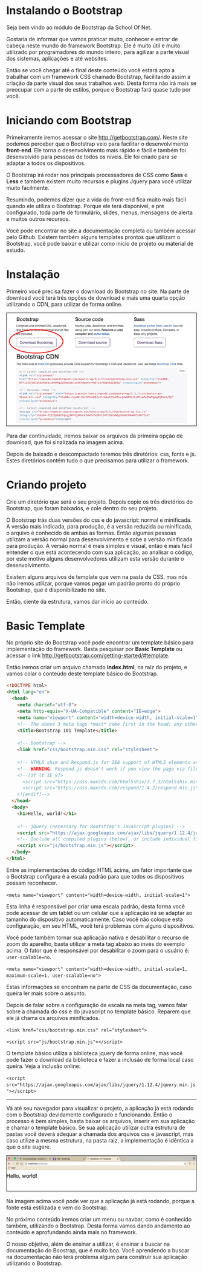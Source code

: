 # Instalando o Bootstrap

Seja bem vindo ao módulo de Bootstrap da School Of Net.

Gostaria de informar que vamos praticar muito, conhecer e entrar de cabeça neste mundo do framework Bootstrap. Ele é muito útil e muito utilizado por programadores do mundo inteiro, para agilizar a parte visual dos sistemas, aplicações e até websites.

Então se você chegar até o final deste conteúdo você estará apto a trabalhar com um framework CSS chamado Bootstrap, facilitando assim a criação da parte visual dos seus trabalhos web. Desta forma não irá mais se preocupar com a parte de estilos, porque o Bootstrap fará quase tudo por você.

# Iniciando com Bootstrap

Primeiramente iremos acessar o site <http://getbootstrap.com/>. Neste site podemos perceber que o Bootstrap veio para facilitar o desenvolvimento **front-end**. Ele torna o desenvolvimento mais rápido e fácil e também foi desenvolvido para pessoas de todos os níveis. Ele foi criado para se adaptar a todos os dispositivos.

O Bootstrap irá rodar nos principais processadores de CSS como **Sass** e **Less** e também existem muito recursos e plugins Jquery para você utilizar muito facilmente.

Resumindo, podemos dizer que a vida do front-end fica muito mais fácil quando ele utiliza o Bootstrap. Porque ele terá disponível, e pré configurado, toda parte de formulário, slides, menus, mensagens de alerta e muitos outros recursos.

Você pode encontrar no site a documentação completa ou também acessar pelo Github. Existem também alguns templates prontos que utilizam o Bootstrap, você pode baixar e utilizar como início de projeto ou material de estudo.

# Instalação

Primeiro você precisa fazer o download do Bootstrap no site. Na parte de download você terá três opções de download e mais uma quarta opção utilizando o CDN, para utilizar de forma online.

![bootstrap_download](./images/bootstrap_download.png "bootstrap_download")

Para dar continuidade, iremos baixar os arquivos da primeira opção de download, que foi sinalizada na imagem acima.

Depois de baixado e descompactado teremos três diretórios: css, fonts e js. Estes diretórios contém tudo o que precisamos para utilizar o framework.

# Criando projeto

Crie um diretório que será o seu projeto. Depois copie os três diretórios do Bootstrap, que foram baixados, e cole dentro do seu projeto.

O Bootstrap trás duas versões do css e do javascript: normal e minificada. A versão mais indicada, para produção, é a versão reduzida ou minificada, o arquivo é conhecido de ambas as formas. Então algumas pessoas utilizam a versão normal para desenvolvimento e sobe a versão minificada para produção. A versão normal é mais simples e visual, então é mais fácil entender o que está acontecendo com sua aplicação, ao analisar o código, por este motivo alguns desenvolvedores utilizam esta versão durante o desenvolvimento.

Existem alguns arquivos de template que vem na pasta de CSS, mas nós não iremos utilizar, porque vamos pegar um padrão pronto do próprio Bootstrap, que é disponibilizado no site.

Então, ciente da estrutura, vamos dar início ao conteúdo.

# Basic Template

No próprio site do Bootstrap você pode encontrar um template básico para implementação do framework. Basta pesquisar por **Basic Template** ou acessar o link <http://getbootstrap.com/getting-started/#template>.

Então iremos criar um arquivo chamado **index.html**, na raiz do projeto, e vamos colar o conteúdo deste template básico do Bootstrap.

```html
<!DOCTYPE html>
<html lang="en">
  <head>
    <meta charset="utf-8">
    <meta http-equiv="X-UA-Compatible" content="IE=edge">
    <meta name="viewport" content="width=device-width, initial-scale=1">
    <!-- The above 3 meta tags *must* come first in the head; any other head content must come *after* these tags -->
    <title>Bootstrap 101 Template</title>

    <!-- Bootstrap -->
    <link href="css/bootstrap.min.css" rel="stylesheet">

    <!-- HTML5 shim and Respond.js for IE8 support of HTML5 elements and media queries -->
    <!-- WARNING: Respond.js doesn't work if you view the page via file:// -->
    <!--[if lt IE 9]>
      <script src="https://oss.maxcdn.com/html5shiv/3.7.3/html5shiv.min.js"></script>
      <script src="https://oss.maxcdn.com/respond/1.4.2/respond.min.js"></script>
    <![endif]-->
  </head>
  <body>
    <h1>Hello, world!</h1>

    <!-- jQuery (necessary for Bootstrap's JavaScript plugins) -->
    <script src="https://ajax.googleapis.com/ajax/libs/jquery/1.12.4/jquery.min.js"></script>
    <!-- Include all compiled plugins (below), or include individual files as needed -->
    <script src="js/bootstrap.min.js"></script>
  </body>
</html>
```

Entre as implementações do código HTML acima, um fator importante que o Bootstrap configura é a escala padrão para que todos os dispositivos possam reconhecer.

`<meta name="viewport" content="width=device-width, initial-scale=1">`

Esta linha é responsável por criar uma escala padrão, desta forma você pode acessar de um tablet ou um celular que a aplicação irá se adaptar ao tamanho do dispositivo automaticamente. Caso você não coloque esta configuração, em seu HTML, você terá problemas com alguns dispositivos.

Você pode também tornar sua aplicação nativa e desabilitar o recurso de zoom do aparelho, basta utilizar a meta tag abaixo ao invés do exemplo acima. O fator que é responsável por desabilitar o zoom para o usuário é: `user-scalable=no`.

`<meta name="viewport" content="width=device-width, initial-scale=1, maximum-scale=1, user-scalable=no">`

Estas informações se encontram na parte de CSS da documentação, caso queira ler mais sobre o assunto.

Depois de falar sobre a configuração de escala na meta tag, vamos falar sobre a chamada do css e do javascript no template básico. Reparem que ele já chama os arquivos minificados.

`<link href="css/bootstrap.min.css" rel="stylesheet">`

`<script src="js/bootstrap.min.js"></script>`

O template básico utiliza a biblioteca jquery de forma online, mas você pode fazer o download da biblioteca e fazer a inclusão de forma local caso queira. Veja a inclusão online:

`<script src="https://ajax.googleapis.com/ajax/libs/jquery/1.12.4/jquery.min.js"></script>`

***

Vá até seu navegador para visualizar o projeto, a aplicação já está rodando com o Bootstrap devidamente configurado e funcionando. Então o processo é bem simples, basta baixar os arquivos, inserir em sua aplicação e chamar o template básico. Se sua aplicação utilizar outra estrutura de pastas você deverá adequar a chamada dos arquivos css e javascript, mas caso utilize a mesma estrutura, na pasta raiz, a implementação é idêntica a que o site sugere.

![bootstrap_running](./images/bootstrap_running.png "bootstrap_running")

Na imagem acima você pode ver que a aplicação já está rodando, porque a fonte está estilizada e vem do Bootstrap.

No próximo conteúdo iremos criar um menu ou navbar, como é conhecido também, utilizando o Bootstrap. Desta forma vamos dando andamento ao conteúdo e aprofundando ainda mais no framework.

O nosso objetivo, além de ensinar a utilizar, é ensinar a buscar na documentação do Boostrap, que é muito boa. Você aprendendo a buscar na documentação não terá problema algum para construir sua aplicação utilizando o Bootstrap.